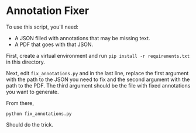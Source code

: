 # Annotation Fixer
To use this script, you'll need:
- A JSON filled with annotations that may be missing text.
- A PDF that goes with that JSON.

First, create a virtual environment and run `pip install -r requirements.txt` in this directory.

Next, edit `fix_annotations.py` and in the last line, replace the first argument with the path to the JSON you need to fix and the second argument with the path to the PDF. The third argument should be the file with fixed annotations you want to generate.

From there, 

```
python fix_annotations.py
```

Should do the trick.

